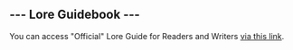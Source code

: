 ## --- Lore Guidebook ---

You can access "Official" Lore Guide for Readers and Writers [via this link](<https://zeithalt.github.io/lore/guidebook.html>).
